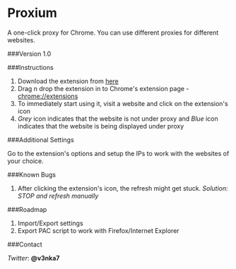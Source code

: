 Proxium
=======

A one-click proxy for Chrome. You can use different proxies for different websites.


###Version
1.0


###Instructions

1. Download the extension from [here](https://github.com/downloads/venkatagiri/Proxium/Proxium.crx)
2. Drag n drop the extension in to Chrome's extension page - [chrome://extensions](chrome://extensions)
3. To immediately start using it, visit a website and click on the extension's icon
4. *Grey* icon indicates that the website is not under proxy and *Blue* icon indicates that the website is being displayed under proxy

###Additional Settings

Go to the extension's options and setup the IPs to work with the websites of your choice.


###Known Bugs


1. After clicking the extension's icon, the refresh might get stuck. 
*Solution: STOP and refresh manually*


###Roadmap

1. Import/Export settings
2. Export PAC script to work with Firefox/Internet Explorer


###Contact

*Twitter*: __@v3nka7__